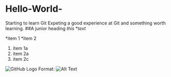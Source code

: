 # Hello-World-
Starting to learn Git
Expeting a good experience at Git and something worth learning.
##A junior heading *this* **text*

*item 1
*item 2

1. item 1a
1. item 2a
1. item 2c 

![GitHub Logo](/images/logo.png)
Format: ![Alt Text](url)

